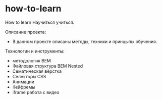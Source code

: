 # how-to-learn
How to learn
Научиться учиться.

Описание проекта: 
* В данном проекте описаны методы, техники и принцыпы обучения.

Технологии и инструменты:
* методология BEM
* Файловая структура BEM Nested
* Сематическая вёрстка
* Селекторы CSS
* Анимации
* Кейфремы
* iframe работа с видео
